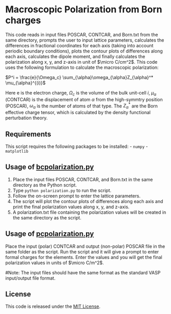 # Macroscopic Polarization from Born charges
This code reads in input files POSCAR, CONTCAR, and Born.txt from the same directory, prompts the user to input lattice parameters, calculates the differences in fractional coordinates for each axis (taking into account periodic boundary conditions), plots the contour plots of differences along each axis, calculates the dipole moment, and finally calculates the polarization along x, y, and z-axis in unit of $\micro C/cm^2$. This code uses the following formulation to calculate the macroscopic polarization:

$P^i = \frac{e}{\Omega_c} \sum_{\alpha}\omega_{\alpha}Z_{\alpha}^* \mu_{\alpha}^{(i)}$

Here e is the electron charge, $\Omega_c$ is the volume of the bulk unit-cell $i$, $\mu_{\alpha}$ (CONTCAR) is the displacement of atom $\alpha$ from the high-symmtry position (POSCAR), $\omega_{\alpha}$ is the number of atoms of that type. The $Z_{\alpha}^*$ are the Born effective charge tensor, which is calculated by the density functional perturbation theory. 

## Requirements
This script requires the following packages to be installed: - `numpy` - `matplotlib`

## Usage of [bcpolarization.py](./bcpolarization.py)
1. Place the input files POSCAR, CONTCAR, and Born.txt in the same directory as the Python script. 
2. Type `python polarization.py` to run the script.
3. Follow the on-screen prompt to enter the lattice parameters.
4. The script will plot the contour plots of differences along each axis and print the final polarization values along x, y, and z-axis. 
5. A polarization.txt file containing the polarization values will be created in the same directory as the script. 

## Usage of [pcpolarization.py](./bcpolarization.py)
  Place the input (polar) CONTCAR and output (non-polar) POSCAR file in the same folder as the script. Run the script and it will give a prompt to enter formal charges for the elements. Enter the values and you will get the final polarization values in units of $\micro C/m^2$.

#Note: The input files should have the same format as the standard VASP input/output file format. 

## License 
This code is released under the [MIT License](LICENSE).
